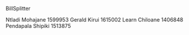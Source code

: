 BillSplitter

Ntladi Mohajane 1599953
Gerald Kirui 1615002
Learn Chiloane 1406848
Pendapala Shipiki 1513875